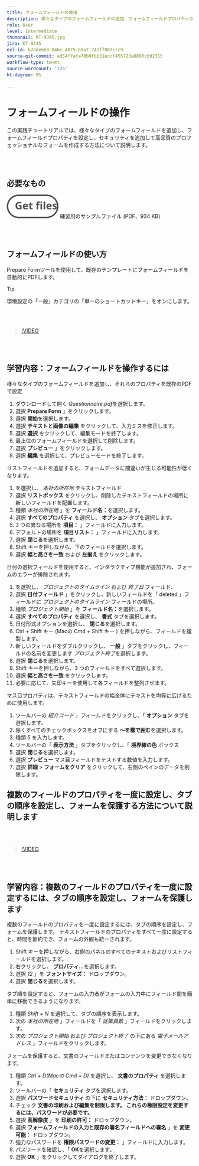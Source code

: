 ```yaml
---
title: フォームフィールドの使用
description: 様々なタイプのフォームフィールドの追加、フォームフィールドプロパティの設定、セキュリティの追加をおこない、高品質でプロフェッショナルなフォームを作成する方法について説明します
role: User
level: Intermediate
thumbnail: KT-9345.jpg
jira: KT-9345
exl-id: b7dde660-846c-4875-b5a7-741ff087ccc9
source-git-commit: ad54f7afa78b0fbb31eccf455723a8890cb92355
workflow-type: tm+mt
source-wordcount: '725'
ht-degree: 0%

---
```


# フォームフィールドの操作

この実践チュートリアルでは、様々なタイプのフォームフィールドを追加し、フォームフィールドプロパティを設定し、セキュリティを追加して高品質のプロフェッショナルなフォームを作成する方法について説明します。

<br> 

## 必要なもの

[![ファイルを取得](../assets/Getfiles.svg)](../assets/Questionnaire.pdf)
練習用のサンプルファイル (PDF、934 KB)

<br> 

## フォームフィールドの使い方

Prepare Formツールを使用して、既存のテンプレートにフォームフィールドを自動的にPDFします。

>[!TIP]
>
>環境設定の「一般」カテゴリの「単一のショートカットキー」をオンにします。

<br> 

>[!VIDEO](https://video.tv.adobe.com/v/340084?quality=12&learn=on&hidetitle=true)

<br> 

## 学習内容：フォームフィールドを操作するには

様々なタイプのフォームフィールドを追加し、それらのプロパティを既存のPDFで設定

1. ダウンロードして開く *Questionnaire.pdf*&#x200B;を選択します。
1. 選択 **Prepare Form** 」をクリックします。
1. 選択 **開始**&#x200B;を選択します。
1. 選択 **テキストと画像の編集** をクリックして、入力ミスを修正します。
1. 選択 **選択** をクリックして、編集モードを終了します。
1. 最上位のフォームフィールドを選択して削除します。
1. 選択 **プレビュー** 」をクリックします。
1. 選択 **編集** を選択して、プレビューモードを終了します。

リストフィールドを追加すると、フォームデータに間違いが生じる可能性が低くなります。

1. を選択し、 *本社の所在地* テキストフィールド
1. 選択 **リストボックス** をクリックし、削除したテキストフィールドの場所に新しいフィールドを配置します。
1. 種類 *本社の所在地* 」を **フィールド名：**&#x200B;を選択します。
1. 選択 **すべてのプロパティ** を選択し、 **オプション** タブを選択します。
1. 3 つの異なる場所を **項目：** 」フィールドに入力します。
1. デフォルトの場所を **項目リスト：** 」フィールドに入力します。
1. 選択 **閉じる**&#x200B;を選択します。
1. Shift キーを押しながら、下のフィールドを選択します。
1. 選択 **幅と高さを一致** および **左揃え** をクリックします。

日付の選択フィールドを使用すると、インタラクティブ機能が追加され、フォームのエラーが排除されます。

1. を選択し、 *プロジェクトのタイムライン* および *終了日* フィールド、
1. 選択 **日付フィールド** 」をクリックし、新しいフィールドを「 deleted 」フィールドに *プロジェクトのタイムライン* フィールドの場所。
1. 種類 *プロジェクト開始* 」を **フィールド名：**&#x200B;を選択します。
1. 選択 **すべてのプロパティ** を選択し、 **書式** タブを選択します。
1. 日付形式オプションを選択し、 **閉じる**&#x200B;を選択します。
1. Ctrl + Shift キー (Macの Cmd + Shift キー ) を押しながら、フィールドを複製します。
1. 新しいフィールドをダブルクリックし、 **一般** 」タブをクリックし、フィールドの名前を変更します *プロジェクト終了*&#x200B;を選択します。
1. 選択 **閉じる**&#x200B;を選択します。
1. Shift キーを押しながら、3 つのフィールドをすべて選択します。
1. 選択 **幅と高さを一致** をクリックします。
1. 必要に応じて、矢印キーを使用して各フィールドを整列させます。

マス目プロパティは、テキストフィールドの幅全体にテキストを均等に広げるために使用します。

1. ツールバーの *紹介コード* 」フィールドをクリックし、「 **オプション** タブを選択します。
1. 除くすべてのチェックボックスをオフにする **～を櫛で囲む**&#x200B;を選択します。
1. 種類 *5* を入力します。
1. ツールバーの「 **表示方法** 」タブをクリックし、「 **境界線の色** ボックス
1. 選択 **閉じる**&#x200B;を選択します。
1. 選択 **プレビュー** マス目フィールドをテストする数値を入力します。
1. 選択 **詳細** > **フォームをクリア** をクリックして、右側のペインのデータを削除します。

## 複数のフィールドのプロパティを一度に設定し、タブの順序を設定し、フォームを保護する方法について説明します

<br> 

>[!VIDEO](https://video.tv.adobe.com/v/340096?hidetitle=true)

<br> 

## 学習内容：複数のフィールドのプロパティを一度に設定するには、タブの順序を設定し、フォームを保護します

複数のフィールドのプロパティを一度に設定するには、タブの順序を設定し、フォームを保護します。 テキストフィールドのプロパティをすべて一度に設定すると、時間を節約でき、フォームの外観も統一されます。

1. Shift キーを押しながら、右側のパネルのすべてのテキストおよびリストフィールドを選択します。
1. 右クリックし、 **プロパティ…**&#x200B;を選択します。
1. 選択 *12* 」を **フォントサイズ：** ドロップダウン。
1. 選択 **閉じる**&#x200B;を選択します。

タブ順を設定すると、フォームの入力者がフォームの入力中にフィールド間を簡単に移動できるようになります。

1. 種類 *Shift + N* を選択して、タブの順序を表示します。
1. 次の *本社の所在地* 」フィールドを「 *従業員数* 」フィールドをクリックします。
1. 次の *プロジェクト開始* および *プロジェクト終了* の下にある *電子メールアドレス* 」フィールドをクリックします。

フォームを保護すると、文書のフィールドまたはコンテンツを変更できなくなります。

1. 種類 *Ctrl + D(Macの Cmd + D)* を選択し、 **文書のプロパティ** を選択します。
1. ツールバーの「 **セキュリティ** タブを選択します。
1. 選択 **パスワードセキュリティ** の下に **セキュリティ方法：** ドロップダウン。
1. チェック **文書の印刷および編集を制限します。 これらの権限設定を変更するには、パスワードが必要です。**
1. 選択 **高解像度** 」を **印刷の許可：** ドロップダウン。
1. 選択 **フォームフィールドの入力と既存の署名フィールドへの署名** 」を **変更可能：** ドロップダウン。
1. 強力なパスワードを **権限パスワードの変更：** 」フィールドに入力します。
1. パスワードを確認し、「 **OK**&#x200B;を選択します。
1. 選択 **OK** 」をクリックしてダイアログを終了します。
